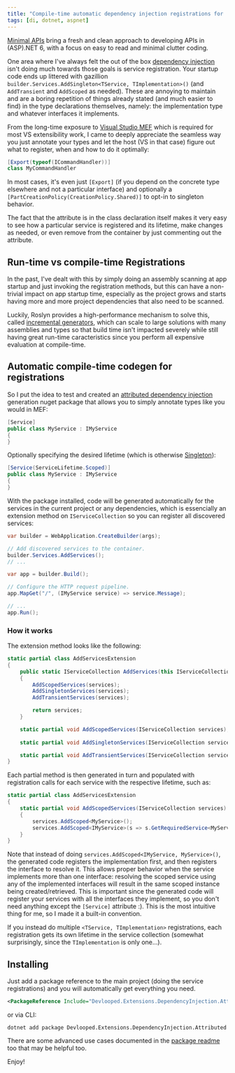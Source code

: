 ```yaml
---
title: "Compile-time automatic dependency injection registrations for .NET"
tags: [di, dotnet, aspnet]
---
```


[Minimal APIs](https://learn.microsoft.com/en-us/aspnet/core/fundamentals/minimal-apis) bring 
a fresh and clean approach to developing APIs in (ASP).NET 6, with a focus on easy to read 
and minimal clutter coding.

One area where I've always felt the out of the box [dependency injection](https://learn.microsoft.com/en-us/aspnet/core/fundamentals/dependency-injection) 
isn't doing much towards those goals is service registration. Your startup code ends up 
littered with gazillion `builder.Services.AddSingleton<TService, TImplementation>()` (and 
`AddTransient` and `AddScoped` as needed). These are annoying to maintain and are a boring 
repetition of things already stated (and much easier to find) in the type declarations themselves, 
namely: the implementation type and whatever interfaces it implements.

From the long-time exposure to [Visual Studio MEF](https://github.com/microsoft/vs-mef) which 
is required for most VS extensibility work, I came to deeply appreciate the seamless way you 
just annotate your types and let the host (VS in that case) figure out what to register, when 
and how to do it optimally:

```csharp
[Export(typeof(ICommandHandler))]
class MyCommandHandler 
```

In most cases, it's even just `[Export]` (if you depend on the concrete type elsewhere and 
not a particular interface) and optionally a `[PartCreationPolicy(CreationPolicy.Shared)]`
to opt-in to singleton behavior.

The fact that the attribute is in the class declaration itself makes it very easy to see 
how a particular service is registered and its lifetime, make changes as needed, or even 
remove from the container by just commenting out the attribute.

## Run-time vs compile-time Registrations

In the past, I've dealt with this by simply doing an assembly scanning at app startup 
and just invoking the registration methods, but this can have a non-trivial impact on 
app startup time, especially as the project grows and starts having more and more project 
dependencies that also need to be scanned.

Luckily, Roslyn provides a high-performance mechanism to solve this, called 
[incremental generators](https://github.com/dotnet/roslyn/blob/main/docs/features/incremental-generators.md), 
which can scale to large solutions with many assemblies and types so that build time 
isn't impacted severely while still having great run-time caracteristics since you 
perform all expensive evaluation at compile-time.

## Automatic compile-time codegen for registrations

So I put the idea to test and created an [attributed dependency injection](https://www.nuget.org/packages/Devlooped.Extensions.DependencyInjection.Attributed/) 
generation nuget package that allows you to simply annotate types like you would in 
MEF:

```csharp
[Service]
public class MyService : IMyService
{
}
```

Optionally specifying the desired lifetime (which is otherwise 
[Singleton](https://learn.microsoft.com/en-us/dotnet/api/microsoft.extensions.dependencyinjection.servicelifetime?#fields)):

```csharp
[Service(ServiceLifetime.Scoped)]
public class MyService : IMyService
{
}
```

With the package installed, code will be generated automatically for the services in 
the current project or any dependencies, which is essencially an extension method on `IServiceCollection` 
so you can register all discovered services:

```csharp
var builder = WebApplication.CreateBuilder(args);

// Add discovered services to the container.
builder.Services.AddServices();
// ...

var app = builder.Build();

// Configure the HTTP request pipeline.
app.MapGet("/", (IMyService service) => service.Message);

// ...
app.Run();
```

### How it works

The extension method looks like the following:

```csharp
static partial class AddServicesExtension
{
    public static IServiceCollection AddServices(this IServiceCollection services)
    {
        AddScopedServices(services);
        AddSingletonServices(services);
        AddTransientServices(services);

        return services;
    }

    static partial void AddScopedServices(IServiceCollection services);
        
    static partial void AddSingletonServices(IServiceCollection services);

    static partial void AddTransientServices(IServiceCollection services);
}
```

Each partial method is then generated in turn and populated with registration 
calls for each service with the respective lifetime, such as:

```csharp
static partial class AddServicesExtension
{
    static partial void AddScopedServices(IServiceCollection services)
    {
        services.AddScoped<MyService>();
        services.AddScoped<IMyService>(s => s.GetRequiredService<MyService>());
    }
}
```

Note that instead of doing `services.AddScoped<IMyService, MyService>()`, the 
generated code registers the implementation first, and then registers the interface 
to resolve it. This allows proper behavior when the service implements more than 
one interface: resolving the scoped service using any of the implemented interfaces 
will result in the same scoped instance being created/retrieved. This is important 
since the generated code will register your services with all the interfaces they 
implement, so you don't need anything except the `[Service]` attribute :). This is the 
most intuitive thing for me, so I made it a built-in convention.

If you instead do multiple `<TService, TImplementation>` registrations, each 
registration gets its own lifetime in the service collection (somewhat surprisingly, 
since the `TImplementation` is only one...). 

## Installing

Just add a package reference to the main project (doing the service registrations) 
and you will automatically get everything you need.

```xml
<PackageReference Include="Devlooped.Extensions.DependencyInjection.Attributed" Version="*" />
```

or via CLI:

```
dotnet add package Devlooped.Extensions.DependencyInjection.Attributed
```

There are some advanced use cases documented in the 
[package readme](https://www.nuget.org/packages/Devlooped.Extensions.DependencyInjection.Attributed/#readme-body-tab) 
too that may be helpful too.


Enjoy!
